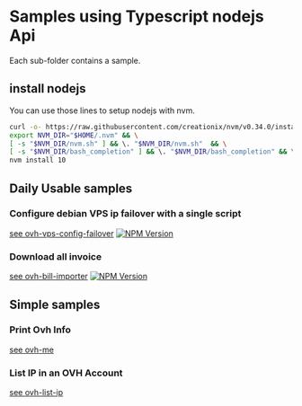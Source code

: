 # Samples using Typescript nodejs Api

Each sub-folder contains a sample.

## install nodejs

You can use those lines to setup nodejs with nvm.

```bash
curl -o- https://raw.githubusercontent.com/creationix/nvm/v0.34.0/install.sh | bash && \
export NVM_DIR="$HOME/.nvm" && \
[ -s "$NVM_DIR/nvm.sh" ] && \. "$NVM_DIR/nvm.sh"  && \
[ -s "$NVM_DIR/bash_completion" ] && \. "$NVM_DIR/bash_completion" && \
nvm install 10
```

## Daily Usable samples

### Configure debian VPS ip failover with a single script

[see ovh-vps-config-failover](https://github.com/UrielCh/api-ovh-node/blob/master/samples/ovh-vps-config-failover)
[![NPM Version](https://img.shields.io/npm/v/ovh-vps-config-failover.svg?style=flat)](https://www.npmjs.org/package/ovh-vps-config-failover)

### Download all invoice

[see ovh-bill-importer](https://github.com/UrielCh/api-ovh-node/blob/master/samples/ovh-bill-importer)
[![NPM Version](https://img.shields.io/npm/v/ovh-bill-importer.svg?style=flat)](https://www.npmjs.org/package/ovh-bill-importer)

## Simple samples

### Print Ovh Info

[see ovh-me](https://github.com/UrielCh/api-ovh-node/blob/master/samples/ovh-me)

### List IP in an OVH Account

[see ovh-list-ip](https://github.com/UrielCh/api-ovh-node/blob/master/samples/ovh-list-ip)

